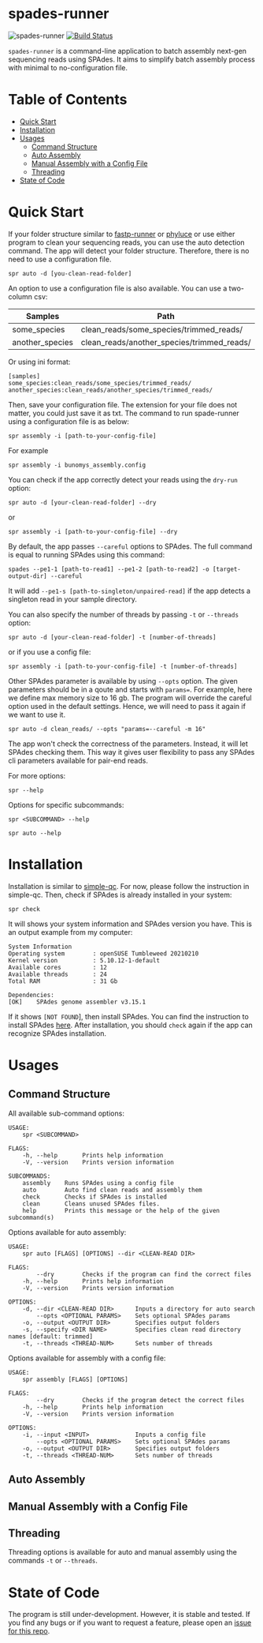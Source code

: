 # spades-runner
![spades-runner](https://github.com/hhandika/spades-runner/workflows/Tests/badge.svg)
[![Build Status](https://www.travis-ci.com/hhandika/spades-runner.svg?branch=main)](https://www.travis-ci.com/hhandika/spades-runner)

`spades-runner` is a command-line application to batch assembly next-gen sequencing reads using SPAdes. It aims to simplify batch assembly process with minimal to no-configuration file. 

# Table of Contents
- [Quick Start](#quick-start)
- [Installation](#installation)
- [Usages](#usages)
    - [Command Structure](#command-structure)
    - [Auto Assembly](#auto-assembly)
    - [Manual Assembly with a Config File](#manual-assembly-with-a-config-file)
    - [Threading](#threading)
- [State of Code](#state-of-code)


# Quick Start

If your folder structure similar to [fastp-runner](https://github.com/hhandika/fastp-runner) or [phyluce](https://phyluce.readthedocs.io/en/latest/) or use either program to clean your sequencing reads, you can use the auto detection command. The app will detect your folder structure. Therefore, there is no need to use a configuration file. 

```
spr auto -d [you-clean-read-folder]
```

An option to use a configuration file is also available. You can use a two-column csv:

|Samples        | Path                                      |
|---------------|-------------------------------------------|
|some_species   |clean_reads/some_species/trimmed_reads/    |
|another_species|clean_reads/another_species/trimmed_reads/ |

Or using ini format:

```
[samples]
some_species:clean_reads/some_species/trimmed_reads/
another_species:clean_reads/another_species/trimmed_reads/
```

Then, save your configuration file. The extension for your file does not matter, you could just save it as txt. The command to run spade-runner using a configuration file is as below:

```
spr assembly -i [path-to-your-config-file]
```

For example

```
spr assembly -i bunomys_assembly.config
```

You can check if the app correctly detect your reads using the `dry-run` option:

```
spr auto -d [your-clean-read-folder] --dry
```

or 

```
spr assembly -i [path-to-your-config-file] --dry
```

By default, the app passes `--careful` options to SPAdes. The full command is equal to running SPAdes using this command:

```
spades --pe1-1 [path-to-read1] --pe1-2 [path-to-read2] -o [target-output-dir] --careful
```

It will add `--pe1-s [path-to-singleton/unpaired-read]` if the app detects a singleton read in your sample directory.

You can also specify the number of threads by passing `-t` or `--threads` option:

```
spr auto -d [your-clean-read-folder] -t [number-of-threads]
```

or if you use a config file:

```
spr assembly -i [path-to-your-config-file] -t [number-of-threads]
```

Other SPAdes parameter is available by using `--opts` option. The given parameters should be in a qoute and starts with `params=`. For example, here we define max memory size to 16 gb. The program will override the careful option used in the default settings. Hence, we will need to pass it again if we want to use it. 

```
spr auto -d clean_reads/ --opts "params=--careful -m 16"
```

The app won't check the correctness of the parameters. Instead, it will let SPAdes checking them. This way it gives user flexibility to pass any SPAdes cli parameters available for pair-end reads. 

For more options:

```
spr --help
```

Options for specific subcommands:

```
spr <SUBCOMMAND> --help
```

```
spr auto --help
```

# Installation
Installation is similar to [simple-qc](https://github.com/hhandika/simple-qc). For now, please follow the instruction in simple-qc. Then, check if SPAdes is already installed in your system:

```
spr check
```

It will shows your system information and SPAdes version you have. This is an output example from my computer:

```
System Information
Operating system        : openSUSE Tumbleweed 20210210
Kernel version          : 5.10.12-1-default
Available cores         : 12
Available threads       : 24
Total RAM               : 31 Gb

Dependencies:
[OK]    SPAdes genome assembler v3.15.1
```

If it shows `[NOT FOUND`], then install SPAdes. You can find the instruction to install SPAdes [here](https://cab.spbu.ru/software/spades/). After installation, you should `check` again if the app can recognize SPAdes installation.

# Usages
## Command Structure

All available sub-command options:

```
USAGE:
    spr <SUBCOMMAND>

FLAGS:
    -h, --help       Prints help information
    -V, --version    Prints version information

SUBCOMMANDS:
    assembly    Runs SPAdes using a config file
    auto        Auto find clean reads and assembly them
    check       Checks if SPAdes is installed
    clean       Cleans unused SPAdes files.
    help        Prints this message or the help of the given subcommand(s)
```

Options available for auto assembly:

```
USAGE:
    spr auto [FLAGS] [OPTIONS] --dir <CLEAN-READ DIR>

FLAGS:
        --dry        Checks if the program can find the correct files
    -h, --help       Prints help information
    -V, --version    Prints version information

OPTIONS:
    -d, --dir <CLEAN-READ DIR>      Inputs a directory for auto search
        --opts <OPTIONAL PARAMS>    Sets optional SPAdes params
    -o, --output <OUTPUT DIR>       Specifies output folders
    -s, --specify <DIR NAME>        Specifies clean read directory names [default: trimmed]
    -t, --threads <THREAD-NUM>      Sets number of threads
```

Options available for assembly with a config file:

```
USAGE:
    spr assembly [FLAGS] [OPTIONS]

FLAGS:
        --dry        Checks if the program detect the correct files
    -h, --help       Prints help information
    -V, --version    Prints version information

OPTIONS:
    -i, --input <INPUT>             Inputs a config file
        --opts <OPTIONAL PARAMS>    Sets optional SPAdes params
    -o, --output <OUTPUT DIR>       Specifies output folders
    -t, --threads <THREAD-NUM>      Sets number of threads
```

## Auto Assembly

## Manual Assembly with a Config File

## Threading

Threading options is available for auto and manual assembly using the commands `-t` or `--threads`.

# State of Code
The program is still under-development. However, it is stable and tested. If you find any bugs or if you want to request a feature, please open an [issue for this repo](https://github.com/hhandika/spades-runner/issues).
